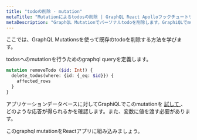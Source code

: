 ```yaml
---
title: "todoの削除 - mutation"
metaTitle: "Mutationによるtodosの削除 | GraphQL React Apolloフックチュートリアル"
metaDescription: "GraphQL Mutationでパーソナルtodoを削除します。GraphiQLでmutationを試して、todoを削除する承認トークンを渡します。"
---
```


ここでは、GraphQL Mutationsを使って既存のtodoを削除する方法を学びます。

todosへのmutationを行うためのgraphql queryを定義します。

```graphql
mutation removeTodo ($id: Int!) {
  delete_todos(where: {id: {_eq: $id}}) {
    affected_rows
  }
}
```

アプリケーションデータベースに対してGraphiQLでこのmutationを [ 試して ](https://hasura.io/learn/graphql/graphiql) 、どのような応答が得られるかを確認します。また、変数に値を渡す必要があります。

このgraphql mutationをReactアプリに組み込みましょう。